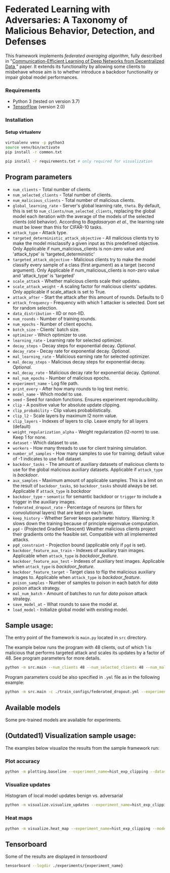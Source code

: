 # Federated Learning with Adversaries: A Taxonomy of Malicious Behavior, Detection, and Defenses

This framework implements _federated averaging algorithm_, fully described in "[Communication-Efficient Learning of Deep Networks from Decentralized Data
](https://arxiv.org/abs/1602.05629)" paper. It extends its functionality by allowing some clients to misbehave whose aim is to whether introduce a backdoor functionality or impair global model performances. 

### Requirements
- Python 3 (tested on version 3.7)
- [TensorFlow](https://www.tensorflow.org/) (version 2.0)

### Installation

#### Setup virtualenv
```bash
virtualenv venv -p python3
source venv/bin/activate
pip install -r common.txt

pip install -r requirements.txt # only required for visualization
```

## Program parameters 

- `num_clients` - Total number of clients.
- `num_selected_clients` - Total number of clients.
- `num_malicious_clients` - Total number of malicious clients.
- `global_learning_rate` - Server's global learning rate, `theta`. By default, this is set to `num_clients/num_selected_clients`, replacing the global model each iteration with the average of the models of the selected clients (old behavior). According to _Bagdasaryan et al._, the learning rate must be lower than this for CIFAR-10 tasks. 
- `attack_type` - Attack type.
- `targeted_deterministic_attack_objective` - All malicious clients try to make the model misclassify a given input as this predefined objective. Only Applicable if num_malicious_clients is non-zero value and 'attack_type' is 'targeted_deterministic'
- `targeted_attack_objective` - Malicious clients try to make the model classify every sample of a class (first argument) as a target (second argument). Only Applicable if num_malicious_clients is non-zero value and 'attack_type' is 'targeted'
- `scale_attack` - Whether malicious clients scale their updates.
- `scale_attack_weight` - A scaling factor for malicious clients' updates. Only applicable if scale_attack is set to True.
- `attack_after` - Start the attack after this amount of rounds. Defaults to 0
- `attack_frequency` - Frequency with which 1 attacker is selected. Dont set for random selection.
- `data_distribution` - IID or non-IID.
- `num_rounds` - Number of training rounds.
- `num_epochs` - Number of client epochs.
- `batch_size` - Clients' batch size.
- `optimizer` - Which optimizer to use.
- `learning_rate` - Learning rate for selected optimizer.
- `decay_steps` - Decay steps for exponential decay. _Optional_.
- `decay_rate` - Decay rate for exponential decay. _Optional_.
- `mal_learning_rate` - Malicious earning rate for selected optimizer.
- `mal_decay_steps` - Malicious decay steps for exponential decay. _Optional_.
- `mal_decay_rate` - Malicious decay rate for exponential decay. _Optional_.
- `mal_num_epochs` - Number of malicious epochs.
- `experiment_name` - Log file path.
- `print_every` - After how many rounds to log test metric.
- `model_name` - Which model to use.
- `seed` - Seed for random functions. Ensures experiment reproducibility.
- `clip` - A positive value for absolute update clipping.
- `clip_probability` - Clip values probabilistically.
- `clip_l2` - Scale layers by maximum l2 norm value.
- `clip_layers` - Indexes of layers to clip. Leave empty for all layers (default)
- `weight_regularization_alpha` - Weight regularization (l2-norm) to use. Keep 1 for none.
- `dataset` - Which dataset to use.
- `workers` - How many threads to use for client training simulation.
- `number_of_samples` - How many samples to use for training; default value of -1 indicates to use full dataset.
- `backdoor_tasks` - The amount of auxiliary datasets of malicious clients to use for the global malicious auxiliary datasets. Applicable if `attack_type` is _backdoor_.
- `aux_samples` - Maximum amount of applicable samples. This is a limit on the result of `backdoor_tasks`, so `backdoor_tasks` should always be set. Applicable if `attack_type` is _backdoor_
- `backdoor_type` - `semantic` for semantic backdoor or `trigger` to include a trigger in the auxiliary images.
- `federated_dropout_rate` - Percentage of neurons (or filters for convolutional layers) that are kept on each layer.
- `keep_history` - Whether Server keeps parameter history. Warning: It slows down the training because of principle eigenvalue computation.
- `pgd` - (Projected Gradient Descent) Weather malicious clients project their gradients onto the feasible set. Compatible with all implemented attacks.
- `pgd_constraint` - Projection bound (applicable only if `pgd` is set).
- `backdoor_feature_aux_train` - Indexes of auxiliary train images. Applicable when `attack_type` is _backdoor_feature_.
- `backdoor_feature_aux_test` - Indexes of auxiliary test images. Applicable when `attack_type` is _backdoor_feature_.
- `backdoor_feature_target` - Target class to flip the malicious auxiliary images to. Applicable when `attack_type` is _backdoor_feature_.
- `poison_samples` - Number of samples to poison in each batch for _data poison_ attack strategy.
- `mal_num_batch` - Amount of batches to run for _data poison_ attack strategy.
- `save_model_at` - What rounds to save the model at.
- `load_model` - Initialize global model with existing model.

## Sample usage:

The entry point of the framework is `main.py` located in `src` directory. 

The example below runs the program with 48 clients, out of which 1 is malicious that performs targeted attack and scales its updates by a factor of 48. See program parameters for more details. 

```bash
python -m src.main --num_clients 48 --num_selected_clients 48 --num_malicious_clients 1 --attack_type targeted --targeted_attack_objective 7 8 --scale_attack True --scale_attack_weight 48 --num_rounds 40 --batch_size 128 --num_epochs 1  --optimizer SGD --learning_rate 0.1 --model dev --clip 0.0015 --experiment_name hist_exp_clipping
```

Program parameters could be also specified in `.yml` file as in the following example:
```bash
python -m src.main -c ./train_configs/federated_dropout.yml --experiment_name fdrop
```

## Available models
Some pre-trained models are available for experiments.



## (Outdated1) Visualization sample usage:

The examples below visualize the results from the sample framework run:

### Plot accuracy
```bash
python -m plotting.baseline --experiment_name=hist_exp_clipping --dataset=mnist --samples=-1 --clients 48
```


### Visualize updates

Histogram of local model updates benign vs. adversarial

```bash
python -m visualize.visualize_updates --experiment_name=hist_exp_clipping --model_name=dev
```

### Heat maps

```bash
python -m visualize.heat_map --experiment_name=hist_exp_clipping --model_name=dev
```

## Tensorboard 
Some of the results are displayed in _tensorboard_

```bash
tensorboard --logdir ./experiments/{experiment_name}
```